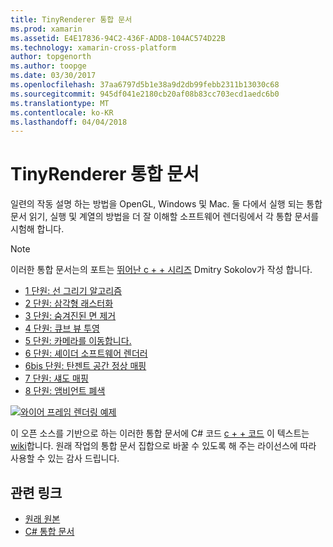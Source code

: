 ```yaml
---
title: TinyRenderer 통합 문서
ms.prod: xamarin
ms.assetid: E4E17836-94C2-436F-ADD8-104AC574D22B
ms.technology: xamarin-cross-platform
author: topgenorth
ms.author: toopge
ms.date: 03/30/2017
ms.openlocfilehash: 37aa6797d5b1e38a9d2db99febb2311b13030c68
ms.sourcegitcommit: 945df041e2180cb20af08b83cc703ecd1aedc6b0
ms.translationtype: MT
ms.contentlocale: ko-KR
ms.lasthandoff: 04/04/2018
---
```

# <a name="tinyrenderer-workbooks"></a>TinyRenderer 통합 문서

일련의 작동 설명 하는 방법을 OpenGL, Windows 및 Mac. 둘 다에서 실행 되는 통합 문서 읽기, 실행 및 계열의 방법을 더 잘 이해할 소프트웨어 렌더링에서 각 통합 문서를 시험해 합니다.

> [!NOTE]
> 이러한 통합 문서는의 포트는 [뛰어난 c + + 시리즈](https://github.com/ssloy/tinyrenderer/wiki) Dmitry Sokolov가 작성 합니다.

-    [1 단원: 선 그리기 알고리즘](https://developer.xamarin.com/workbooks/graphics/tiny-renderer/lesson1.workbook)
-    [2 단원: 삼각형 래스터화](https://developer.xamarin.com/workbooks/graphics/tiny-renderer/lesson2.workbook)
-    [3 단원: 숨겨진된 면 제거](https://developer.xamarin.com/workbooks/graphics/tiny-renderer/lesson3.workbook)
-    [4 단원: 큐브 뷰 투영](https://developer.xamarin.com/workbooks/graphics/tiny-renderer/lesson4.workbook)
-    [5 단원: 카메라를 이동합니다.](https://developer.xamarin.com/workbooks/graphics/tiny-renderer/lesson5.workbook)
-    [6 단원: 셰이더 소프트웨어 렌더러](https://developer.xamarin.com/workbooks/graphics/tiny-renderer/lesson6.workbook)
-    [6bis 단원: 탄젠트 공간 정상 매핑](https://developer.xamarin.com/workbooks/graphics/tiny-renderer/lesson6bis.workbook)
-    [7 단원: 섀도 매핑](https://developer.xamarin.com/workbooks/graphics/tiny-renderer/lesson7.workbook)
-    [8 단원: 앰비언트 폐색](https://developer.xamarin.com/workbooks/graphics/tiny-renderer/lesson8.workbook)

[![](tinyrenderer-images/tinyrenderer-sml.png "와이어 프레임 렌더링 예제")](tinyrenderer-images/tinyrenderer.png#lightbox)

이 오픈 소스를 기반으로 하는 이러한 통합 문서에 C# 코드 [c + + 코드](https://github.com/ssloy/tinyrenderer) 이 텍스트는 [wiki](https://github.com/ssloy/tinyrenderer/wiki/)합니다. 원래 작업의 통합 문서 집합으로 바꿀 수 있도록 해 주는 라이선스에 따라 사용할 수 있는 감사 드립니다.


## <a name="related-links"></a>관련 링크

- [원래 원본](https://github.com/ssloy/tinyrenderer/blob/master/README.md)
- [C# 통합 문서](https://github.com/xamarin/Workbooks/tree/master/graphics/tiny-renderer)
